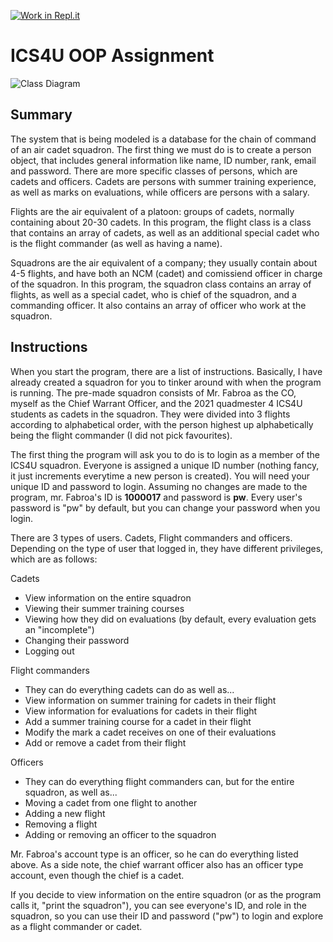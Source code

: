[![Work in Repl.it](https://classroom.github.com/assets/work-in-replit-14baed9a392b3a25080506f3b7b6d57f295ec2978f6f33ec97e36a161684cbe9.svg)](https://classroom.github.com/online_ide?assignment_repo_id=4831635&assignment_repo_type=AssignmentRepo)
# ICS4U OOP Assignment

![Class Diagram](https://user-images.githubusercontent.com/82901825/120579442-8161b480-c3f5-11eb-8be8-17f2fc808166.png)  

## Summary
The system that is being modeled is a database for the chain of command of an air cadet squadron. The first thing we must do is to create a person object, that includes general information like name, ID number, rank, email and password. There are more specific classes of persons, which are cadets and officers. Cadets are persons with summer training experience, as well as marks on evaluations, while officers are persons with a salary.

Flights are the air equivalent of a platoon: groups of cadets, normally containing about 20-30 cadets. In this program, the flight class is a class that contains an array of cadets, as well as an additional special cadet who is the flight commander (as well as having a name).

Squadrons are the air equivalent of a company; they usually contain about 4-5 flights, and have both an NCM (cadet) and comissiend officer in charge of the squadron. In this program, the squadron class contains an array of flights, as well as a special cadet, who is chief of the squadron, and a commanding officer. It also contains an array of officer who work at the squadron.

## Instructions
When you start the program, there are a list of instructions. Basically, I have already created a squadron for you to tinker around with when the program is running. The pre-made squadron consists of Mr. Fabroa as the CO, myself as the Chief Warrant Officer, and the 2021 quadmester 4 ICS4U students as cadets in the squadron. They were divided into 3 flights according to alphabetical order, with the person highest up alphabetically being the flight commander (I did not pick favourites). 

The first thing the program will ask you to do is to login as a member of the ICS4U squadron. Everyone is assigned a unique ID number (nothing fancy, it just increments everytime a new person is created). You will need your unique ID and password to login. Assuming no changes are made to the program, mr. Fabroa's ID is **1000017** and password is **pw**. Every user's password is "pw" by default, but you can change your password when you login.

There are 3 types of users. Cadets, Flight commanders and officers. Depending on the type of user that logged in, they have different privileges, which are as follows:

Cadets
* View information on the entire squadron
* Viewing their summer training courses
* Viewing how they did on evaluations (by default, every evaluation gets an "incomplete")
* Changing their password
* Logging out

Flight commanders
* They can do everything cadets can do as well as...
* View information on summer training for cadets in their flight
* View information for evaluations for cadets in their flight
* Add a summer training course for a cadet in their flight
* Modify the mark a cadet receives on one of their evaluations
* Add or remove a cadet from their flight

Officers
* They can do everything flight commanders can, but for the entire squadron, as well as...
* Moving a cadet from one flight to another
* Adding a new flight
* Removing a flight
* Adding or removing an officer to the squadron

Mr. Fabroa's account type is an officer, so he can do everything listed above. As a side note, the chief warrant officer also has an officer type account, even though the chief is a cadet.

If you decide to view information on the entire squadron (or as the program calls it, "print the squadron"), you can see everyone's ID, and role in the squadron, so you can use their ID and password ("pw") to login and explore as a flight commander or cadet.